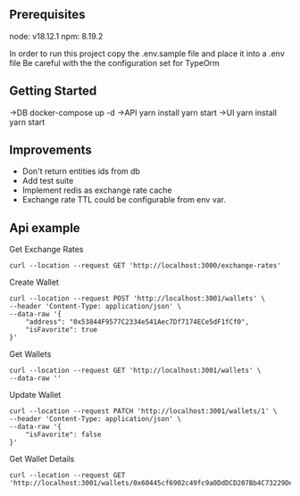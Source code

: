 ## Prerequisites

node: v18.12.1
npm: 8.19.2

In order to run this project copy the .env.sample file and place it into a .env file
Be careful with the the configuration set for TypeOrm

## Getting Started

->DB
docker-compose up -d
->API
yarn install
yarn start
->UI
yarn install
yarn start

## Improvements

- Don't return entities ids from db
- Add test suite
- Implement redis as exchange rate cache
- Exchange rate TTL could be configurable from env var.

## Api example

Get Exchange Rates

```
curl --location --request GET 'http://localhost:3000/exchange-rates'
```

Create Wallet

```
curl --location --request POST 'http://localhost:3001/wallets' \
--header 'Content-Type: application/json' \
--data-raw '{
    "address": "0x53844F9577C2334e541Aec7Df7174ECe5dF1fCf0",
    "isFavorite": true
}'
```

Get Wallets

```
curl --location --request GET 'http://localhost:3001/wallets' \
--data-raw ''
```

Update Wallet

```
curl --location --request PATCH 'http://localhost:3001/wallets/1' \
--header 'Content-Type: application/json' \
--data-raw '{
    "isFavorite": false
}'
```

Get Wallet Details

```
curl --location --request GET 'http://localhost:3001/wallets/0x60445cf6902c49fc9a0DdDCD207Bb4C73229Dec3'
```
